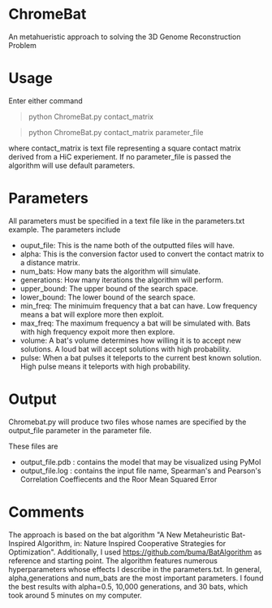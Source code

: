 # ChromeBat
An metahueristic approach to solving the 3D Genome Reconstruction Problem

# Usage
Enter either command

>python ChromeBat.py contact_matrix

>python ChromeBat.py contact_matrix parameter_file

where contact_matrix is text file representing a square contact matrix derived from a HiC experiement.
If no parameter_file is passed the algorithm will use default parameters.


# Parameters
All parameters must be specified in a text file like in the parameters.txt example.
The parameters include
+ ouput_file: This is the name both of the outputted files will have.
+ alpha: This is the conversion factor used to convert the contact matrix to a distance matrix.
+ num_bats: How many bats the algorithm will simulate.
+ generations: How many iterations the algorithm will perform.
+ upper_bound: The upper bound of the search space.
+ lower_bound: The lower bound of the search space.
+ min_freq: The minimuim frequency that a bat can have. Low frequency means a bat will explore more then exploit.
+ max_freq: The maximum frequency a bat will be simulated with. Bats with high frequency expoit more then explore.
+ volume: A bat's volume determines how willing it is to accept new solutions. A loud bat will accept solutions with high probability.
+ pulse: When a bat pulses it teleports to the current best known solution. High pulse means it teleports with high probability. 


# Output

Chromebat.py will produce two files whose names are specified by the output_file parameter in the parameter file.

These files are
  + output_file.pdb : contains the model that may be visualized using PyMol
  + output_file.log : contains the input file name, Spearman's and Pearson's Correlation Coeffiecents and the Roor Mean Squared Error

# Comments

The approach is based on the bat algorithm "A New Metaheuristic Bat-Inspired Algorithm, in: Nature Inspired Cooperative Strategies for Optimization".
Additionally, I used https://github.com/buma/BatAlgorithm as reference and starting point.
The algorithm features numerous hyperparameters whose effects I describe in the parameters.txt.
In general, alpha,generations and num_bats are the most important parameters.
I found the best results with alpha=0.5, 10,000 generations, and 30 bats, which took around 5 minutes on my computer.
